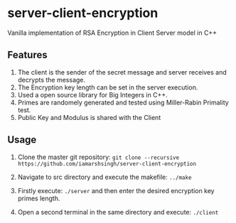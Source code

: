 # server-client-encryption
Vanilla implementation of RSA Encryption in Client Server model in C++


## Features
1. The client is the sender of the secret message and server receives and decrypts the message.
2. The Encryption key length can be set in the server execution.
3. Used a open source library for Big Integers in C++.
4. Primes are randomely generated and tested using Miller-Rabin Primality test.
5. Public Key and Modulus is shared with the Client


## Usage
1. Clone the master git repository:
`git clone --recursive https://github.com/iamarshsingh/server-client-encryption`

2. Navigate to src directory and execute the makefile:
`../make`

3. Firstly execute:
`./server`
and then enter the desired encryption key primes length.

4. Open a second terminal in the same directory and execute:
`./client`
